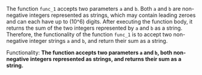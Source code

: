 The function `func_1` accepts two parameters `a` and `b`. Both `a` and `b` are non-negative integers represented as strings, which may contain leading zeroes and can each have up to \(10^6\) digits. After executing the function body, it returns the sum of the two integers represented by `a` and `b` as a string. Therefore, the functionality of the function `func_1` is to accept two non-negative integer strings `a` and `b`, and return their sum as a string. 

Functionality: **The function accepts two parameters `a` and `b`, both non-negative integers represented as strings, and returns their sum as a string.**